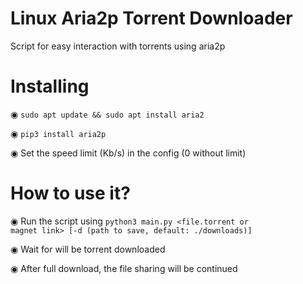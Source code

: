# Linux Aria2p Torrent Downloader
Script for easy interaction with torrents using aria2p

# Installing
◉ <code>sudo apt update && sudo apt install aria2</code>

◉ <code>pip3 install aria2p</code>

◉ Set the speed limit (Kb/s) in the config (0 without limit)

# How to use it?
◉ Run the script using <code>python3 main.py <file.torrent or magnet link> [-d (path to save, default: ./downloads)]</code>

◉ Wait for will be torrent downloaded

◉ After full download, the file sharing will be continued
